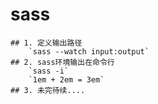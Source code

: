 # 	sass
	## 1. 定义输出路径
		`sass --watch input:output`
	## 2. sass环境输出在命令行
		`sass -i`
		`1em + 2em = 3em`
	## 3. 未完待续....
